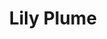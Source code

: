 ---
layout: artisan
title: Lily Plume
description: Née au printemps 2011 en Sarthe, la marque Lily Plume propose des accessoires textiles faits main, utiles et personnalisables pour enfants et mamans. Depuis mon atelier à domicile, je confectionne en petites séries des bavoirs, serviettes, hochets, attaches tétine et bien d’autres créations aux couleurs vives. Mes réalisations sont disponibles en boutiques de créateurs, sur les marchés et en ligne.
profileImage: 
socialLinks:
  - url: https://lilyplume.com/
    icon: tabler:world
  - url: https://www.etsy.com/shop/lilyplumeboutique/?etsrc=sdt
    icon: tabler:brand-etsy
  - url: https://www.instagram.com/lily.plume.creations/
    icon: tabler:brand-instagram
gallery:
  - /images/artisans/liliPlume/image1.webp
  - /images/artisans/liliPlume/image2.webp
  - /images/artisans/liliPlume/image3.webp
categories:
  - textile
  - accessoire de mode
---
